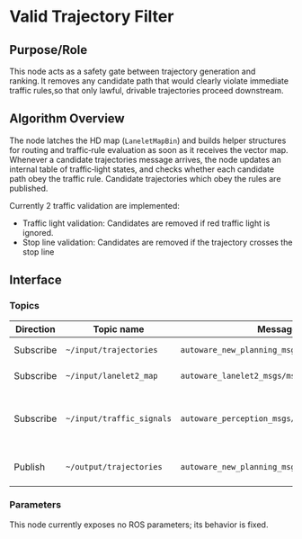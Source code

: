 # Valid Trajectory Filter

## Purpose/Role

This node acts as a safety gate between trajectory generation and ranking. It removes any candidate path that would clearly violate immediate traffic rules,so that only lawful, drivable trajectories proceed downstream.

## Algorithm Overview

The node latches the HD map (`LaneletMapBin`) and builds helper structures for routing and traffic‑rule evaluation as soon as it receives the vector map. Whenever a candidate trajectories message arrives, the node updates an internal table of traffic‑light states, and checks whether each candidate path obey the traffic rule. Candidate trajectories which obey the rules are published.

Currently 2 traffic validation are implemented:

- Traffic light validation: Candidates are removed if red traffic light is ignored.
- Stop line validation: Candidates are removed if the trajectory crosses the stop line

## Interface

### Topics

| Direction | Topic name                | Message type                                      | Description                               |
| --------- | ------------------------- | ------------------------------------------------- | ----------------------------------------- |
| Subscribe | `~/input/trajectories`    | `autoware_new_planning_msgs/msg/Trajectories`     | Candidate trajectories                    |
| Subscribe | `~/input/lanelet2_map`    | `autoware_lanelet2_msgs/msg/LaneletMapBin`        | Full HD map                               |
| Subscribe | `~/input/traffic_signals` | `autoware_perception_msgs/msg/TrafficSignalArray` | Latest perception of traffic‑light states |
| Publish   | `~/output/trajectories`   | `autoware_new_planning_msgs/msg/Trajectories`     | Trajectories that obey traffic rule       |

### Parameters

This node currently exposes no ROS parameters; its behavior is fixed.
